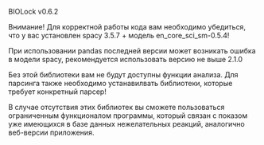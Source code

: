 BIOLock v0.6.2

Внимание!
Для корректной работы кода вам необходимо убедиться, что у вас установлен spacy 3.5.7 + модель en_core_sci_sm-0.5.4!

При использовании pandas последней версии может возникать ошибка в модели spacy, рекомендуется использовать версию не выше 2.1.0

Без этой библиотеки вам не будут доступны функции анализа. Для парсинга также необходимо устанавилвать библиотеки, которые требует конкретный парсер!

В случае отсутствия этих библиотек вы сможете пользоваться ограниченным функционалом программы, который связан с показом уже имеющихся в базе данных нежелательных реакций, аналогично веб-версии приложения.
